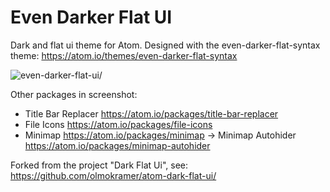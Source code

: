# Even Darker Flat UI

Dark and flat ui theme for Atom.
Designed with the even-darker-flat-syntax theme: https://atom.io/themes/even-darker-flat-syntax

![even-darker-flat-ui/](https://raw.githubusercontent.com/staxx6/atom-even-darker-flat-ui/master/screenshot.png)

Other packages in screenshot:
  - Title Bar Replacer https://atom.io/packages/title-bar-replacer
  - File Icons https://atom.io/packages/file-icons
  - Minimap https://atom.io/packages/minimap
    -> Minimap Autohider https://atom.io/packages/minimap-autohider

Forked from the project "Dark Flat Ui", see: https://github.com/olmokramer/atom-dark-flat-ui/
